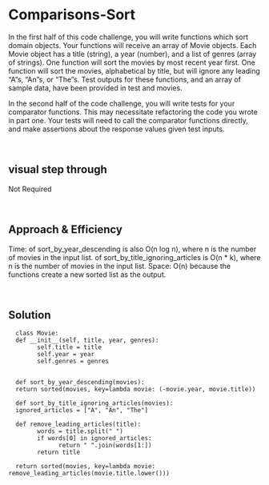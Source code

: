 # Comparisons-Sort
In the first half of this code challenge, you will write functions which sort domain objects. Your functions will receive an array of Movie objects. Each Movie object has a title (string), a year (number), and a list of genres (array of strings). One function will sort the movies by most recent year first. One function will sort the movies, alphabetical by title, but will ignore any leading “A”s, “An”s, or “The”s. Test outputs for these functions, and an array of sample data, have been provided in test and movies.

In the second half of the code challenge, you will write tests for your comparator functions. This may necessitate refactoring the code you wrote in part one. Your tests will need to call the comparator functions directly, and make assertions about the response values given test inputs.

<br>

## visual step through
Not Required

<br>

## Approach & Efficiency
Time: of sort_by_year_descending is also O(n log n), where n is the number of movies in the input list.
      of sort_by_title_ignoring_articles is O(n * k), where n is the number of movies in the input list.
Space: O(n) because the functions create a new sorted list as the output.

<br>

## Solution

      class Movie:
      def __init__(self, title, year, genres):
            self.title = title
            self.year = year
            self.genres = genres


      def sort_by_year_descending(movies):
      return sorted(movies, key=lambda movie: (-movie.year, movie.title))

      def sort_by_title_ignoring_articles(movies):
      ignored_articles = ["A", "An", "The"]

      def remove_leading_articles(title):
            words = title.split(" ")
            if words[0] in ignored_articles:
                  return " ".join(words[1:])
            return title

      return sorted(movies, key=lambda movie: remove_leading_articles(movie.title.lower()))
